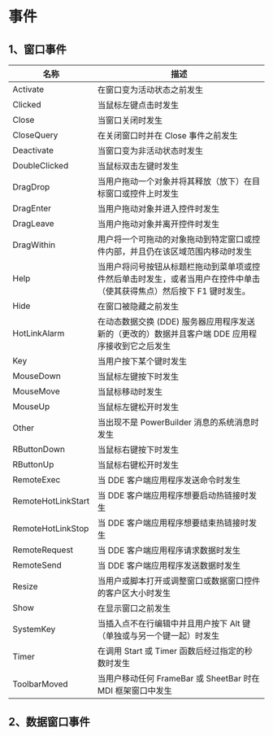 # 事件

## 1、窗口事件

|名称|描述|
| --------------------| ------------------------------------------------------------------------------------------------------------------------|
|Activate|在窗口变为活动状态之前发生|
|Clicked|当鼠标左键点击时发生|
|Close|当窗口关闭时发生|
|CloseQuery|在关闭窗口时并在 Close 事件之前发生|
|Deactivate|当窗口变为非活动状态时发生|
|DoubleClicked|当鼠标双击左键时发生|
|DragDrop|当用户拖动一个对象并将其释放（放下）在目标窗口或控件上时发生|
|DragEnter|当用户拖动对象并进入控件时发生|
|DragLeave|当用户拖动对象并离开控件时发生|
|DragWithin|用户将一个可拖动的对象拖动到特定窗口或控件内部，并且仍在该区域范围内移动时发生|
|Help|当用户将问号按钮从标题栏拖动到菜单项或控件然后单击时发生，或者当用户在控件中单击（使其获得焦点）然后按下 F1 键时发生。|
|Hide|在窗口被隐藏之前发生|
|HotLinkAlarm|在动态数据交换 (DDE) 服务器应用程序发送新的（更改的）数据并且客户端 DDE 应用程序接收到它之后发生|
|Key|当用户按下某个键时发生|
|MouseDown|当鼠标左键按下时发生|
|MouseMove|当鼠标移动时发生|
|MouseUp|当鼠标左键松开时发生|
|Other|当出现不是 PowerBuilder 消息的系统消息时发生|
|RButtonDown|当鼠标右键按下时发生|
|RButtonUp|当鼠标右键松开时发生|
|RemoteExec|当 DDE 客户端应用程序发送命令时发生|
|RemoteHotLinkStart|当 DDE 客户端应用程序想要启动热链接时发生|
|RemoteHotLinkStop|当 DDE 客户端应用程序想要结束热链接时发生|
|RemoteRequest|当 DDE 客户端应用程序请求数据时发生|
|RemoteSend|当 DDE 客户端应用程序发送数据时发生|
|Resize|当用户或脚本打开或调整窗口或数据窗口控件的客户区大小时发生|
|Show|在显示窗口之前发生|
|SystemKey|当插入点不在行编辑中并且用户按下 Alt 键（单独或与另一个键一起）时发生|
|Timer|在调用 Start 或 Timer 函数后经过指定的秒数时发生|
|ToolbarMoved|当用户移动任何 FrameBar 或 SheetBar 时在 MDI 框架窗口中发生|

## 2、数据窗口事件

‍
